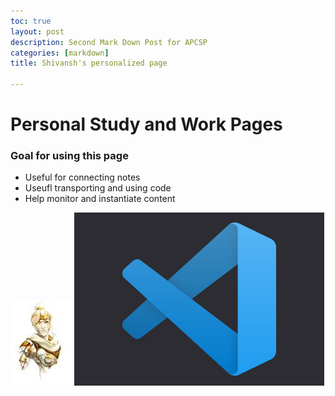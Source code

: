 ```yaml
---
toc: true
layout: post
description: Second Mark Down Post for APCSP
categories: [markdown]
title: Shivansh's personalized page

---
```


# Personal Study and Work Pages

### Goal for using this page
- Useful for connecting notes
- Useufl transporting and using code
- Help monitor and instantiate content


<img src="../images/marble-goddess.jpg" alt="image1">

<img src="../images/vscode.png" width="400" alt="vscode">